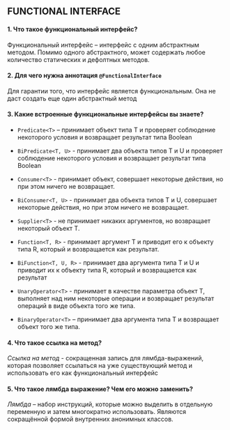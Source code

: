 ## FUNCTIONAL INTERFACE

#### 1. Что такое функциональный интерфейс?
Функциональный интерфейс – интерфейс с одним абстрактным методом. Помимо одного абстрактного, может содержать любое количество статических и дефолтных методов.

#### 2. Для чего нужна аннотация `@FunctionalInterface`
Для гарантии того, что интерфейс является функциональным. Она не даст создать еще один абстрактный метод

#### 3. Какие встроенные функциональные интерфейсы вы знаете?
- `Predicate<T>` – принимает объект типа T и проверяет соблюдение некоторого условия и возвращает результат типа Boolean

- `BiPredicate<T, U>` - принимает два объекта типов T и U и проверяет соблюдение некоторого условия и возвращает результат типа Boolean

- `Consumer<T>` - принимает объект, совершает некоторые действия, но при этом ничего не возвращает.

- `BiConsumer<T, U>` - принимает два объекта типов T и U, совершает некоторые действия, но при этом ничего не возвращает.

- `Supplier<T>` - не принимает никаких аргументов, но возвращает некоторый объект T.

- `Function<T, R>` - принимает аргумент T и приводит его к объекту типа R, который и возвращается как результат.

- `BiFunction<T, U, R>` - принимает два аргумента типа T и U и приводит их к объекту типа R, который и возвращается как результат

- `UnaryOperator<T>` - принимает в качестве параметра объект T, выполняет над ним некоторые операции и возвращает результат операций в виде объекта того же типа.

- `BinaryOperator<T>` – принимает два аргумента типа T и возвращает объект того же типа.

#### 4. Что такое ссылка на метод?
*Ссылка на метод* - сокращенная запись для лямбда-выражений, которая позволяет ссылаться на уже существующий метод и использовать его как функциональный интерфейс

#### 5. Что такое лямбда выражение? Чем его можно заменить?
*Лямбда* – набор инструкций, которые можно выделить в отдельную переменную и затем многократно использовать. Являются сокращённой формой внутренних анонимных классов.